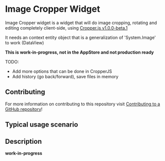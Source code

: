 # Image Cropper Widget

Image Cropper widget is a widget that will do image cropping, rotating and editing completely client-side, using [Cropper.js v1.0.0-beta.1](https://github.com/fengyuanchen/cropperjs)

It needs an context entity object that is a generalization of 'System.Image' to work (DataView)

**This is work-in-progress, not in the AppStore and not production ready**

TODO:

* Add more options that can be done in CropperJS
* Add history (go back/forward), save files in memory

## Contributing

For more information on contributing to this repository visit [Contributing to a GitHub repository](https://world.mendix.com/display/howto50/Contributing+to+a+GitHub+repository)!

## Typical usage scenario



## Description

**work-in-progress**
